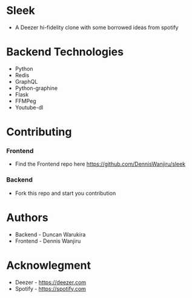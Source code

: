 # Sleek
- A Deezer hi-fidelity clone with some borrowed ideas from spotify

# Backend Technologies
- Python
- Redis
- GraphQL
- Python-graphine
- Flask
- FFMPeg
- Youtube-dl

# Contributing
### Frontend
- Find the Frontend repo here https://github.com/DennisWanjiru/sleek

### Backend
- Fork this repo and start you contribution

# Authors
- Backend - Duncan Warukira
- Frontend - Dennis Wanjiru

# Acknowlegment
- Deezer - https://deezer.com
- Spotify - https://spotify.com
